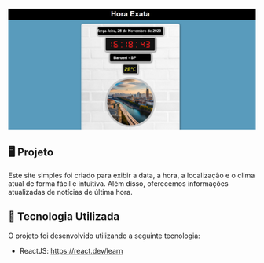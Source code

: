<p>
    <img src="src/assets/preview.png" alt="Prévia do Site"/>
</p>

## 🖥️ Projeto
Este site simples foi criado para exibir a data, a hora, a localização e o clima atual de forma fácil e intuitiva. Além disso, oferecemos informações atualizadas de notícias de última hora.

## 🚀 Tecnologia Utilizada
O projeto foi desenvolvido utilizando a seguinte tecnologia:

- ReactJS: https://react.dev/learn